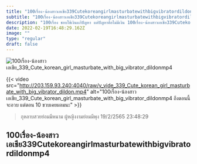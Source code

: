 ```yaml
---
title: "100เรื่อง-น้องสาวเอเชีย339Cutekoreangirlmasturbatewithbigvibratordildonmp4"
subtitle: "100เรื่อง-น้องสาวเอเชีย339Cutekoreangirlmasturbatewithbigvibratordildonmp4 เรียนมา 10 ปี รู้แล้วถนัดอะไร... ถนัดขวา"
description: "100เรื่อง ชอบใช้เงินแก้ปัญหา แต่ปัญหาคือไม่มีเงิน 100เรื่อง-น้องสาวเอเชีย339Cutekoreangirlmasturbatewithbigvibratordildonmp4 19/2/2565 23:48:29"
date: 2022-02-19T16:48:29.162Z
image: ""
type: "regular"
draft: false
---
```


![100เรื่อง-น้องสาวเอเชีย_339_Cute_korean_girl_masturbate_with_big_vibrator_dildonmp4](http://203.159.93.240:4040/raw/v_vide_339_Cute_korean_girl_masturbate_with_big_vibrator_dildon.jpg)

{{< video src="http://203.159.93.240:4040/raw/v_vide_339_Cute_korean_girl_masturbate_with_big_vibrator_dildon.mp4" alt="100เรื่อง-น้องสาวเอเชีย_339_Cute_korean_girl_masturbate_with_big_vibrator_dildonmp4 ถึงตอนนี้จะอวบ แต่ตอน 10 ขวบเคยผอมนะ" >}}


> กุหลาบสวยย่อมมีหนาม ผู้หญิงงามย่อมมีพุง 19/2/2565 23:48:29

## 100เรื่อง-น้องสาวเอเชีย339Cutekoreangirlmasturbatewithbigvibratordildonmp4
